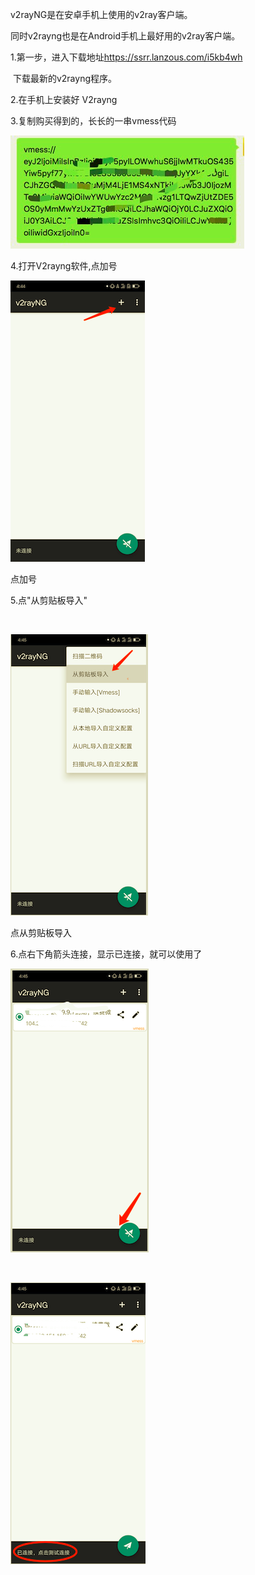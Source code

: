 <p>
	<p>
		v2rayNG是在安卓手机上使用的v2ray客户端。
	</p>
	<p>
		同时v2rayng也是在Android手机上最好用的v2ray客户端。
	</p>
	<p>
		1.第一步，进入下载地址<a href="https://ssrr.lanzous.com/i5kb4wh" target="_blank">https://ssrr.lanzous.com/i5kb4wh</a>
	</p>
	<p>
		&nbsp;下载最新的v2rayng程序。
	</p>
	<p>
		2.在手机上安装好&nbsp;V2rayng
	</p>
	<p>
		3.复制购买得到的，长长的一串vmess代码
	</p>
	<p>
		<img src="https://github.com/v2rayn/v2rayn.github.io/blob/master/a1.png?raw=true" />
	</p>
	<p>
		4.打开V2rayng软件,点加号
	</p>
	<p>
		<img src="https://github.com/v2rayn/v2rayn.github.io/blob/master/a2.png?raw=true" />
	</p>
	<p>
		点加号
	</p>
	<p>
		5.点"从剪贴板导入"
	</p>
	<p>
		<br />
	</p>
	<p>
		<img src="https://github.com/v2rayn/v2rayn.github.io/blob/master/a3.png?raw=true" />
	</p>
	<p>
		点从剪贴板导入
	</p>
	<p>
		6.点右下角箭头连接，显示已连接，就可以使用了
	</p>
	<p>
		<img src="https://github.com/v2rayn/v2rayn.github.io/blob/master/a4.png?raw=true" />
	</p>
	<p>
		<br />
	</p>
	<p>
		<img src="https://github.com/v2rayn/v2rayn.github.io/blob/master/a5.png?raw=true" />
	</p>
	<p>
	</p>
	<p>
		<br />
	</p>
</p>

